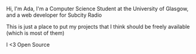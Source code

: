 Hi, I'm Ada, I'm a Computer Science Student at the University of Glasgow, and a web developer for Subcity Radio

This is just a place to put my projects that I think should be freely available (which is most of them)

I <3 Open Source
